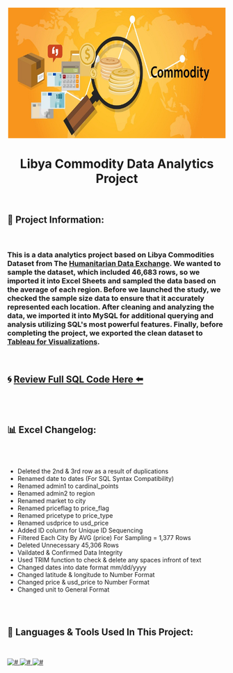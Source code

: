 <p align="center"><a href=""><img width="500" height="300" src="libya_commodity_SQL/project_banner.jpg" height="auto"/></a>

<h1 align="center">Libya Commodity Data Analytics Project</h1>

<br/>


## 💬 Project Information:

<br/>

 <h3>

This is a data analytics project based on Libya Commodities Dataset from The [Humanitarian Data Exchange](https://data.humdata.org/dataset/wfp-food-prices-for-libya). We wanted to sample the dataset, which included 46,683 rows, so we imported it into Excel Sheets and sampled the data based on the average of each region. Before we launched the study, we checked the sample size data to ensure that it accurately represented each location. After cleaning and analyzing the data, we imported it into MySQL for additional querying and analysis utilizing SQL's most powerful features. Finally, before completing the project, we exported the clean dataset to [Tableau for Visualizations](https://public.tableau.com/app/profile/rafik.arousi/viz/LibyaCommodityProject/Dashboard).

</h3>

<br/>

## 🌀 [Review Full SQL Code Here ⬅️]()

<br/>
<br/>

## 📊 Excel Changelog:

<br/>
<br/>

- Deleted the 2nd & 3rd row as a result of duplications
- Renamed date to dates (For SQL Syntax Compatibility)
- Renamed admin1 to cardinal_points
- Renamed admin2 to region
- Renamed market to city
- Renamed priceflag to price_flag
- Renamed pricetype to price_type
- Renamed usdprice to usd_price
- Added ID column for Unique ID Sequencing
- Filtered Each City By AVG (price) For Sampling = 1,377 Rows
- Deleted Unnecessary 45,306 Rows
- Vaildated & Confirmed Data Integrity
- Used TRIM function to check & delete any spaces infront of text
- Changed dates into date format mm/dd/yyyy
- Changed latitude & longitude to Number Format
- Changed price & usd_price to Number Format
- Changed unit to General Format

<br/>
<br/>


## 🚀 Languages & Tools Used In This Project:

<br/>

<p align="left">
    <a href="https://www.mysql.com/" target="_blank"> <img src="https://img.icons8.com/color/48/000000/mysql-logo.png" alt="#" width="50" height="50"/> </a>
    <a href="https://www.microsoft.com/en-us/microsoft-365/excel" target="_blank"> <img src="https://img.icons8.com/color/50/000000/ms-excel.png" alt="#" width="43" height="43"/> </a>
    <a href="https://www.tableau.com/" target="_blank"> <img src="https://img.icons8.com/color/48/000000/tableau-software.png" alt="#" width="43" height="43"/> </a>
</p>